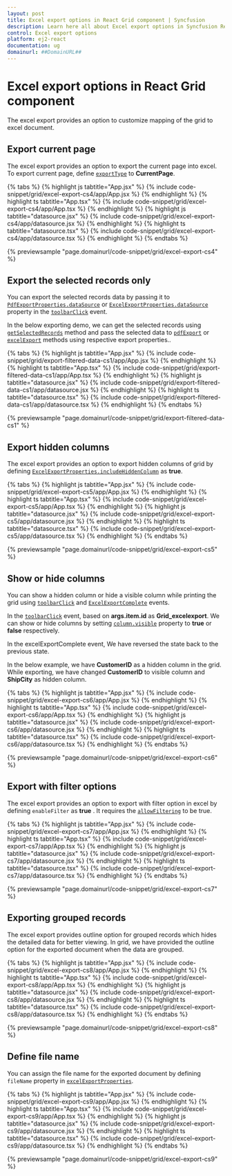 ```yaml
---
layout: post
title: Excel export options in React Grid component | Syncfusion
description: Learn here all about Excel export options in Syncfusion React Grid component of Syncfusion Essential JS 2 and more.
control: Excel export options 
platform: ej2-react
documentation: ug
domainurl: ##DomainURL##
---
```


# Excel export options in React Grid component

The excel export provides an option to customize mapping of the grid to excel document.

## Export current page

The excel export provides an option to export the current page into excel. To export current page, define [`exportType`](https://ej2.syncfusion.com/angular/documentation/api/grid/excelExportProperties/#exporttype) to **CurrentPage**.

{% tabs %}
{% highlight js tabtitle="App.jsx" %}
{% include code-snippet/grid/excel-export-cs4/app/App.jsx %}
{% endhighlight %}
{% highlight ts tabtitle="App.tsx" %}
{% include code-snippet/grid/excel-export-cs4/app/App.tsx %}
{% endhighlight %}
{% highlight js tabtitle="datasource.jsx" %}
{% include code-snippet/grid/excel-export-cs4/app/datasource.jsx %}
{% endhighlight %}
{% highlight ts tabtitle="datasource.tsx" %}
{% include code-snippet/grid/excel-export-cs4/app/datasource.tsx %}
{% endhighlight %}
{% endtabs %}

 {% previewsample "page.domainurl/code-snippet/grid/excel-export-cs4" %}

## Export the selected records only

You can export the selected records data by passing it to [`PdfExportProperties.dataSource`](https://ej2.syncfusion.com/angular/documentation/api/grid/pdfExportProperties/) or [`ExcelExportProperties.dataSource`](https://ej2.syncfusion.com/angular/documentation/api/grid/excelExportProperties/) property in the [`toolbarClick`](https://ej2.syncfusion.com/angular/documentation/api/grid/#toolbarclick) event.

In the below exporting demo, we can get the selected records using [`getSelectedRecords`](https://ej2.syncfusion.com/angular/documentation/api/grid/#getselectedrecords) method and pass the selected data to [`pdfExport`](https://ej2.syncfusion.com/angular/documentation/api/grid/#pdfexport) or [`excelExport`](https://ej2.syncfusion.com/angular/documentation/api/grid/#excelExport) methods using respective export properties..

 {% tabs %}
{% highlight js tabtitle="App.jsx" %}
{% include code-snippet/grid/export-filtered-data-cs1/app/App.jsx %}
{% endhighlight %}
{% highlight ts tabtitle="App.tsx" %}
{% include code-snippet/grid/export-filtered-data-cs1/app/App.tsx %}
{% endhighlight %}
{% highlight js tabtitle="datasource.jsx" %}
{% include code-snippet/grid/export-filtered-data-cs1/app/datasource.jsx %}
{% endhighlight %}
{% highlight ts tabtitle="datasource.tsx" %}
{% include code-snippet/grid/export-filtered-data-cs1/app/datasource.tsx %}
{% endhighlight %}
{% endtabs %}

 {% previewsample "page.domainurl/code-snippet/grid/export-filtered-data-cs1" %}

## Export hidden columns

The excel export provides an option to export hidden columns of grid by defining [`ExcelExportProperties.includeHiddenColumn`](https://ej2.syncfusion.com/angular/documentation/api/grid/excelExportProperties/#includehiddencolumn) as **true**.

{% tabs %}
{% highlight js tabtitle="App.jsx" %}
{% include code-snippet/grid/excel-export-cs5/app/App.jsx %}
{% endhighlight %}
{% highlight ts tabtitle="App.tsx" %}
{% include code-snippet/grid/excel-export-cs5/app/App.tsx %}
{% endhighlight %}
{% highlight js tabtitle="datasource.jsx" %}
{% include code-snippet/grid/excel-export-cs5/app/datasource.jsx %}
{% endhighlight %}
{% highlight ts tabtitle="datasource.tsx" %}
{% include code-snippet/grid/excel-export-cs5/app/datasource.tsx %}
{% endhighlight %}
{% endtabs %}

 {% previewsample "page.domainurl/code-snippet/grid/excel-export-cs5" %}

## Show or hide columns

You can show a hidden column or hide a visible column while printing the grid using [`toolbarClick`](https://ej2.syncfusion.com/angular/documentation/api/grid/#toolbarclick) and [`ExcelExportComplete`](https://ej2.syncfusion.com/angular/documentation/api/grid/#excelexportcomplete) events.

In the [`toolbarClick`](https://ej2.syncfusion.com/angular/documentation/api/grid/#toolbarclick) event, based on **args.item.id** as **Grid_excelexport**. We can show or hide columns by setting [`column.visible`](https://ej2.syncfusion.com/angular/documentation/api/grid/column/#visible) property to **true** or **false** respectively.

In the excelExportComplete event, We have reversed the state back to the previous state.

In the below example, we have **CustomerID** as a hidden column in the grid. While exporting, we have changed **CustomerID** to visible column and **ShipCity** as hidden column.

{% tabs %}
{% highlight js tabtitle="App.jsx" %}
{% include code-snippet/grid/excel-export-cs6/app/App.jsx %}
{% endhighlight %}
{% highlight ts tabtitle="App.tsx" %}
{% include code-snippet/grid/excel-export-cs6/app/App.tsx %}
{% endhighlight %}
{% highlight js tabtitle="datasource.jsx" %}
{% include code-snippet/grid/excel-export-cs6/app/datasource.jsx %}
{% endhighlight %}
{% highlight ts tabtitle="datasource.tsx" %}
{% include code-snippet/grid/excel-export-cs6/app/datasource.tsx %}
{% endhighlight %}
{% endtabs %}

 {% previewsample "page.domainurl/code-snippet/grid/excel-export-cs6" %}

## Export with filter options

The excel export provides an option to export with filter option in excel by defining `enableFilter` as **true** . It requires the [`allowFiltering`](https://ej2.syncfusion.com/angular/documentation/api/grid/#allowfiltering) to be true.

{% tabs %}
{% highlight js tabtitle="App.jsx" %}
{% include code-snippet/grid/excel-export-cs7/app/App.jsx %}
{% endhighlight %}
{% highlight ts tabtitle="App.tsx" %}
{% include code-snippet/grid/excel-export-cs7/app/App.tsx %}
{% endhighlight %}
{% highlight js tabtitle="datasource.jsx" %}
{% include code-snippet/grid/excel-export-cs7/app/datasource.jsx %}
{% endhighlight %}
{% highlight ts tabtitle="datasource.tsx" %}
{% include code-snippet/grid/excel-export-cs7/app/datasource.tsx %}
{% endhighlight %}
{% endtabs %}

 {% previewsample "page.domainurl/code-snippet/grid/excel-export-cs7" %}

## Exporting grouped records

The excel export provides outline option for grouped records which hides the detailed data for better viewing.
In grid, we have provided the outline option for the exported document when the data are grouped.

{% tabs %}
{% highlight js tabtitle="App.jsx" %}
{% include code-snippet/grid/excel-export-cs8/app/App.jsx %}
{% endhighlight %}
{% highlight ts tabtitle="App.tsx" %}
{% include code-snippet/grid/excel-export-cs8/app/App.tsx %}
{% endhighlight %}
{% highlight js tabtitle="datasource.jsx" %}
{% include code-snippet/grid/excel-export-cs8/app/datasource.jsx %}
{% endhighlight %}
{% highlight ts tabtitle="datasource.tsx" %}
{% include code-snippet/grid/excel-export-cs8/app/datasource.tsx %}
{% endhighlight %}
{% endtabs %}

 {% previewsample "page.domainurl/code-snippet/grid/excel-export-cs8" %}

## Define file name

You can assign the file name for the exported document by defining `fileName` property in [`excelExportProperties`](https://ej2.syncfusion.com/angular/documentation/api/grid/excelExportProperties).

{% tabs %}
{% highlight js tabtitle="App.jsx" %}
{% include code-snippet/grid/excel-export-cs9/app/App.jsx %}
{% endhighlight %}
{% highlight ts tabtitle="App.tsx" %}
{% include code-snippet/grid/excel-export-cs9/app/App.tsx %}
{% endhighlight %}
{% highlight js tabtitle="datasource.jsx" %}
{% include code-snippet/grid/excel-export-cs9/app/datasource.jsx %}
{% endhighlight %}
{% highlight ts tabtitle="datasource.tsx" %}
{% include code-snippet/grid/excel-export-cs9/app/datasource.tsx %}
{% endhighlight %}
{% endtabs %}

 {% previewsample "page.domainurl/code-snippet/grid/excel-export-cs9" %}